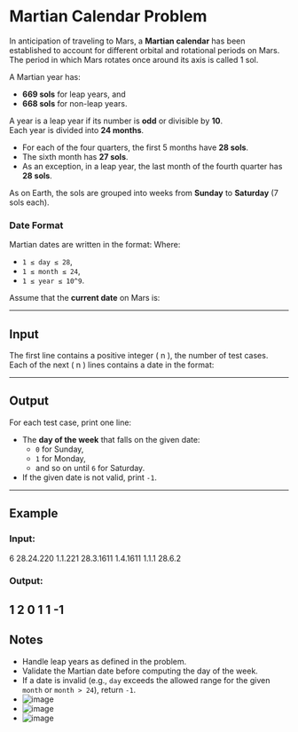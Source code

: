 # Martian Calendar Problem

In anticipation of traveling to Mars, a **Martian calendar** has been established to account for different orbital and rotational periods on Mars. The period in which Mars rotates once around its axis is called 1 sol.

A Martian year has:
- **669 sols** for leap years, and  
- **668 sols** for non-leap years.  

A year is a leap year if its number is **odd** or divisible by **10**.  
Each year is divided into **24 months**.  
- For each of the four quarters, the first 5 months have **28 sols**.  
- The sixth month has **27 sols**.  
- As an exception, in a leap year, the last month of the fourth quarter has **28 sols**.

As on Earth, the sols are grouped into weeks from **Sunday** to **Saturday** (7 sols each).  

### Date Format
Martian dates are written in the format:
Where:
- `1 ≤ day ≤ 28`,
- `1 ≤ month ≤ 24`,
- `1 ≤ year ≤ 10^9`.

Assume that the **current date** on Mars is:

---

## Input

The first line contains a positive integer \( n \), the number of test cases.  
Each of the next \( n \) lines contains a date in the format:

---

## Output

For each test case, print one line:  
- The **day of the week** that falls on the given date:
  - `0` for Sunday,
  - `1` for Monday,
  - and so on until `6` for Saturday.
- If the given date is not valid, print `-1`.

---

## Example

### Input:
6 28.24.220
1.1.221 
28.3.1611
1.4.1611
1.1.1
28.6.2

### Output:
1 
2
0 
1
1
-1
---

## Notes
- Handle leap years as defined in the problem.
- Validate the Martian date before computing the day of the week.
- If a date is invalid (e.g., `day` exceeds the allowed range for the given `month` or `month > 24`), return `-1`.
- ![image](https://github.com/user-attachments/assets/3d7ea34a-c200-4791-a51c-a49674176d0b)
- ![image](https://github.com/user-attachments/assets/e8584488-0ce2-493b-a9e3-0977f291e7c9)
- ![image](https://github.com/user-attachments/assets/17bc163c-aaaf-41a0-b29a-bff01dc10797)


